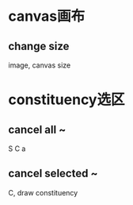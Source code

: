 # canvas画布
## change size
image, canvas size  
# constituency选区
## cancel all ~
S C a  
## cancel selected ~
C, draw constituency  

